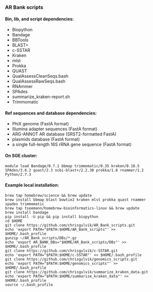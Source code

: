 ### AR Bank scripts
#### Bin, lib, and script dependencies:
- Biopython
- Bandage
- BBTools
- BLAST+
- c-SSTAR
- Kraken
- mlst
- Prokka
- QUAST
- QualAssessCleanSeqs.bash
- QualAssessRawSeqs.bash
- RNAmmer
- SPAdes
- summarize_kraken-report.sh
- Trimmomatic

#### Ref sequences and database dependencies:
- PhiX genome (FastA format)
- Illumina adapter sequences (FastA format)
- ARG-ANNOT AR database (SRST2-formatted FastA)
- plasmids database (FastA format)
- a single full-length 16S rRNA gene sequence (FastA format)

#### On SGE cluster:

`module load Bandage/0.7.1 bbmap trimmomatic/0.35 kraken/0.10.5 SPAdes/3.6.2 quast/2.3 ncbi-blast+/2.2.30 prokka/1.8 rnammer/1.2 Python/2.7.3`

#### Example local installation:

    brew tap homebrew/science && brew update
    brew install bbmap blast bowtie2 kraken mlst prokka quast rnammer spades trimmomatic
    brew tap tseemann/homebrew-bioinformatics-linux && brew update
    brew install bandage
    pip install -U pip && pip install biopython
    cd $HOME
    git clone https://github.com/chrisgulvik/AR_Bank_scripts.git
    echo 'export PATH="$PATH:$HOME/AR_Bank_scripts"' >> $HOME/.bash_profile
    gunzip ~/AR_Bank_scripts/DBs/*.gz
    echo 'export AR_BANK_DBs="$HOME/AR_Bank_scripts/DBs"' >> $HOME/.bash_profile
    git clone https://github.com/chrisgulvik/c-SSTAR.git
    echo 'export PATH="$PATH:$HOME/c-SSTAR"' >> $HOME/.bash_profile
    git clone https://github.com/chrisgulvik/genomics_scripts.git
    echo 'export PATH="$PATH:$HOME/genomics_scripts"' >> $HOME/.bash_profile
    git clone https://github.com/chrisgulvik/summarize_kraken_data.git
    echo 'export PATH="$PATH:$HOME/summarize_kraken_data"' >> $HOME/.bash_profile
    source ~/.bash_profile

